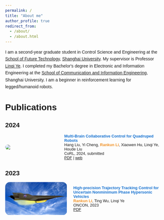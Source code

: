```yaml
---
permalink: /
title: "About me"
author_profile: true
redirect_from: 
  - /about/
  - /about.html
---
```


<link href='https://fonts.googleapis.com/css?family=Titillium+Web:400,600,400italic,600italic,300,300italic' rel='stylesheet' type='text/css'>

<div style="display: flex; align-items: center; flex-direction: column; height: 100%;">
  <p style="line-height: 1.6; margin: 0; font-family: 'Titillium Web', sans-serif; font-size: 1em;">I am a second-year graduate student in Control Science and Engineering at the <a href="https://ai.shu.edu.cn/">School of Future Technology</a>, <a href="https://www.shu.edu.cn/">Shanghai University</a>. My supervisor is Professor <a href="https://linqi-ye.github.io/">Linqi Ye</a>. I completed my Bachelor's degree in Electronic and Information Engineering at the <a href="https://scie.shu.edu.cn/">School of Communication and Information Engineering</a>, Shanghai University. I am a beginner in reinforcement learning for legged/humanoid robots.</p>
</div>

<style>
  h1, h2, h3, h4, h5, h6 {
    font-family: 'Titillium Web', sans-serif;
    font-weight: 600;
  }
</style>

# Publications


## 2024
<div style="display: flex; align-items: center;">
    <img src="../images/2024corl.png" width="200" style="float: left; margin-right: 20px; border-radius: 15px;">
    <div style="font-family: 'Titillium Web', sans-serif; font-size: 0.9em; display: block;">
      <strong style="font-size: 1em; color: #1772d0;">Multi-Brain Collaborative Control for Quadruped Robots</strong>
      <br>Hang Liu, Yi Cheng, <strong style="font-weight: 600; color: #f09228;">Rankun Li</strong>, Xiaowen Hu, Linqi Ye, Houde Liu
      <br>CoRL, 2024, submitted
      <br><a href="/files/CoRL24.pdf" target="_blank">PDF</a> | <a href="https://quad-mbc.github.io/" target="_blank">web</a>
    </div>
</div>

## 2023
<div style="display: flex; align-items: center;">
    <img src="../images/oncon.png" width="200" style="float: left; margin-right: 20px; border-radius: 15px;">
    <div style="font-family: 'Titillium Web', sans-serif; font-size: 0.9em; display: block;">
      <strong style="font-size: 1em; color: #1772d0;">High-precision Trajectory Tracking Control for Uncertain Nonminimum Phase Hypersonic Vehicles</strong>
      <br><strong style="font-weight: 600; color: #f09228;">Rankun Li</strong>, Ting Wu, Linqi Ye
      <br>ONCON, 2023
      <br><a href="/files/ONCON.pdf" target="_blank">PDF</a> 
    </div>
</div>
